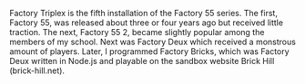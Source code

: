 Factory Triplex is the fifth installation of the Factory 55 series. The first, Factory 55, was released about three or four years ago but received little traction. The next,
Factory 55 2, became slightly popular among the members of my school. Next was Factory Deux which received a monstrous amount of players. Later, I programmed Factory Bricks, which was
Factory Deux written in Node.js and playable on the sandbox website Brick Hill (brick-hill.net).
